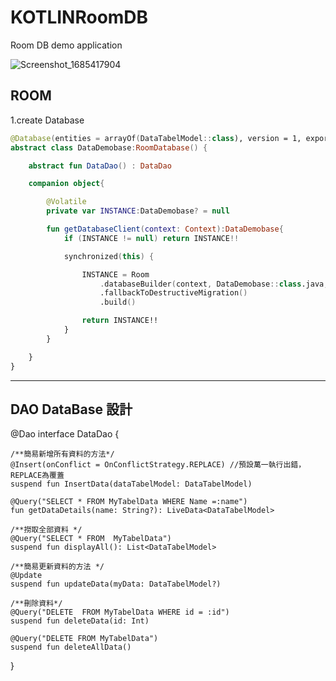 # KOTLINRoomDB
Room DB demo application 

![Screenshot_1685417904](https://github.com/code09128/KOTLINRoomDB/assets/32324308/df476dbf-dd0f-4ecc-8c31-90e4ef8c6444)

## ROOM 
1.create Database 

```kotlin
@Database(entities = arrayOf(DataTabelModel::class), version = 1, exportSchema = false)
abstract class DataDemobase:RoomDatabase() {

    abstract fun DataDao() : DataDao

    companion object{

        @Volatile
        private var INSTANCE:DataDemobase? = null

        fun getDatabaseClient(context: Context):DataDemobase{
            if (INSTANCE != null) return INSTANCE!!

            synchronized(this) {

                INSTANCE = Room
                    .databaseBuilder(context, DataDemobase::class.java, "DataDemobase_database")
                    .fallbackToDestructiveMigration()
                    .build()

                return INSTANCE!!
            }
        }

    }
}
```
-------------------------------------------------------------------------------------------------

## DAO DataBase 設計

@Dao
interface DataDao {

    /**簡易新增所有資料的方法*/
    @Insert(onConflict = OnConflictStrategy.REPLACE) //預設萬一執行出錯，REPLACE為覆蓋
    suspend fun InsertData(dataTabelModel: DataTabelModel)

    @Query("SELECT * FROM MyTabelData WHERE Name =:name")
    fun getDataDetails(name: String?): LiveData<DataTabelModel>

    /**撈取全部資料 */
    @Query("SELECT * FROM  MyTabelData")
    suspend fun displayAll(): List<DataTabelModel>

    /**簡易更新資料的方法 */
    @Update
    suspend fun updateData(myData: DataTabelModel?)

    /**刪除資料*/
    @Query("DELETE  FROM MyTabelData WHERE id = :id")
    suspend fun deleteData(id: Int)

    @Query("DELETE FROM MyTabelData")
    suspend fun deleteAllData()
}
